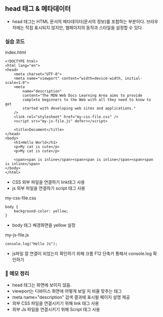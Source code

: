 ## head 태그 & 메타데이터
+ head 태그는 HTML 문서의 메타데이터(문서의 정보)를 포함하는 부분이다. 브라우저에는 직접 표시되지 않지만, 웹페이지의 동작과 스타일을 설정할 수 있다.

### 실습 코드 

index.html
```
<!DOCTYPE html>
<html lang="en">
<head>
    <meta charset="UTF-8">
    <meta name="viewport" content="width=device-width, initial-scale=1.0">
    <meta
        name="description"
        content="The MDN Web Docs Learning Area aims to provide
        complete beginners to the Web with all they need to know to get
        started with developing web sites and applications."
    />
    <link rel="stylesheet" href="my-css-file.css" />
    <script src="my-js-file.js" defer></script>

    <title>Document</title>
</head>
<body>
    <h1>Hello World</h1>
    <p>My cat is cute</p>
    <p>My cat is cute</p>

    <span>span is inline</span><span>span is inline</span><span>span is inline</span>
</body>
</html>
```
+ CSS 외부 파일을 연결하기 link태그 사용
+ js 외부 파일을 연결하기 script 태그 사용 

my-css-file.css 
```
body {
    background-color: yellow;
}
```
+ body 태그 배경화면을 yellow 설정

my-js-file.js 
```
console.log("Hello Js");
```
+ js파일 잘 연결이 되었는지 확인하기 위해 크롬 F12 단축키 통해서 console.log 확인하기 




### 📌 메모 정리
+ head 태그는 화면에 보이지 않음.
+ viewport는 디바이스 화면에 어떻게 보일 지 비율 맞추는 태그
+ meta name="description" 검색 결과에 표시될 페이지 설명 제공
+ 외부 CSS 파일을 연결시키기 위해 link 태그 사용
+ 외부 Js 파일을 연결시키기 위해 Script 태그 사용 
